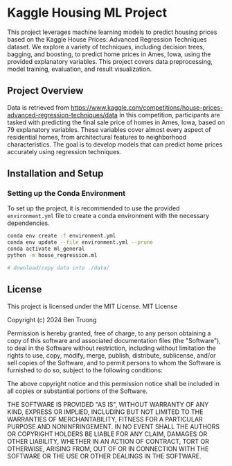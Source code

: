 # Kaggle Housing ML Project

This project leverages machine learning models to predict housing prices based on the Kaggle House Prices: Advanced Regression Techniques dataset. We explore a variety of techniques, including decision trees, bagging, and boosting, to predict home prices in Ames, Iowa, using the provided explanatory variables. This project covers data preprocessing, model training, evaluation, and result visualization.

## Project Overview

Data is retrieved from https://www.kaggle.com/competitions/house-prices-advanced-regression-techniques/data
In this competition, participants are tasked with predicting the final sale price of homes in Ames, Iowa, based on 79 explanatory variables. These variables cover almost every aspect of residential homes, from architectural features to neighborhood characteristics. The goal is to develop models that can predict home prices accurately using regression techniques.

## Installation and Setup

### **Setting up the Conda Environment**

To set up the project, it is recommended to use the provided `environment.yml` file to create a conda environment with the necessary dependencies.

```bash
conda env create -f environment.yml
conda env update --file environment.yml --prune
conda activate ml_general
python -m house_regression.ml

# download/copy data into ./data/
```

## License

This project is licensed under the MIT License.
MIT License

Copyright (c) 2024 Ben Truong

Permission is hereby granted, free of charge, to any person obtaining a copy
of this software and associated documentation files (the "Software"), to deal
in the Software without restriction, including without limitation the rights
to use, copy, modify, merge, publish, distribute, sublicense, and/or sell
copies of the Software, and to permit persons to whom the Software is
furnished to do so, subject to the following conditions:

The above copyright notice and this permission notice shall be included in all
copies or substantial portions of the Software.

THE SOFTWARE IS PROVIDED "AS IS", WITHOUT WARRANTY OF ANY KIND, EXPRESS OR
IMPLIED, INCLUDING BUT NOT LIMITED TO THE WARRANTIES OF MERCHANTABILITY,
FITNESS FOR A PARTICULAR PURPOSE AND NONINFRINGEMENT. IN NO EVENT SHALL THE
AUTHORS OR COPYRIGHT HOLDERS BE LIABLE FOR ANY CLAIM, DAMAGES OR OTHER
LIABILITY, WHETHER IN AN ACTION OF CONTRACT, TORT OR OTHERWISE, ARISING FROM,
OUT OF OR IN CONNECTION WITH THE SOFTWARE OR THE USE OR OTHER DEALINGS IN THE
SOFTWARE.
